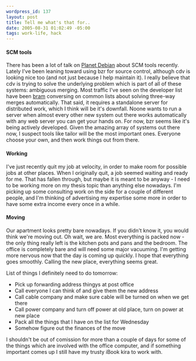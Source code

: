 ```yaml
--- 
wordpress_id: 137
layout: post
title: Tell me what's that for..
date: 2005-08-31 01:02:49 -05:00
tags: work-life, hack
---
```

<h4>SCM tools</h4>
There has been a lot of talk on <a href="http://planet.debian.org">Planet Debian</a> about SCM tools recently.  Lately I've been leaning toward using bzr for source control, although cdv is looking nice too (and not just because I help maintain it).  I really believe that cdv is trying to solve the underlying problem which is part of all of these systems: ambiguous merging.  Most traffic I've seen on the developer list have been <a href="http://www.livejournal.com/users/bramcohen/">bram</a> conversing on common lists about solving three-way merges automatically.   That said, it requires a standalone server for distributed work, which I think will be it's downfall.  Noone wants to run a server when almost every other new system out there works automatically with any web server you can get your hands on.   For now, bzr seems like it's being actively developed.  Given the amazing array of systems out there now, I suspect tools like tailor will be the most important ones.   Everyone choose your own, and then work things out from there.
<h4>Working</h4>
I've just recently quit my job at velocity, in order to make room for possible jobs at other places.  When I originally quit, a job seemed waiting and ready for me.  That has fallen through, but maybe it is meant to be anyway - I need to be working more on my thesis topic than anything else nowadays.   I'm picking up some consulting work on the side for a couple of different people, and I'm thinking of advertising my expertise some more in order to have some extra income every once in a while.
<h4>Moving</h4>
Our apartment looks pretty bare nowadays.  If you didn't know it, you would think we're moving out.  Oh wait, we are.  Most everything is packed now - the only thing really left is the kitchen pots and pans and the bedroom.  The office is completely bare and will need some major vacuuming.  I'm getting more nervous now that the day is coming up quickly.  I hope that everything goes smoothly.  Calling the new place, everything seems great.

List of things I definitely need to do tomorrow:
<ul>
	<li>Pick up forwarding address thingys at post office</li>
	<li>Call everyone I can think of and give them the new address</li>
	<li>Call cable company and make sure cable will be turned on when we get there</li>
	<li>Call power company and turn off power at old place, turn on power at new place</li>
	<li>Pack all the things that I have on the list for Wednesday</li>
	<li>Somehow figure out the finances of the move</li>
</ul>
I shouldn't be out of comission for more than a couple of days for some of the things which are involved with the office computer, and if something important comes up I still have my trusty iBook kira to work with.
